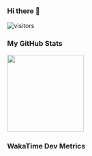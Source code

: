 ### Hi there 👋

<!--
**pdhh/pdhh** is a ✨ _special_ ✨ repository because its `README.md` (this file) appears on your GitHub profile.

Here are some ideas to get you started:

- 🔭 I’m currently working on ...
- 🌱 I’m currently learning ...
- 👯 I’m looking to collaborate on ...
- 🤔 I’m looking for help with ...
- 💬 Ask me about ...
- 📫 How to reach me: ...
- 😄 Pronouns: ...
- ⚡ Fun fact: ...
-->
![visitors](https://visitor-badge.glitch.me/badge?page_id=${your.pdhh})

### My GitHub Stats
<img height="180em" src="https://github-readme-stats.vercel.app/api?username=pdhh&show_icons=true&hide_border=true&&count_private=true&include_all_commits=true" />

### WakaTime Dev Metrics
<!--START_SECTION:waka-->
<!--END_SECTION:waka-->
